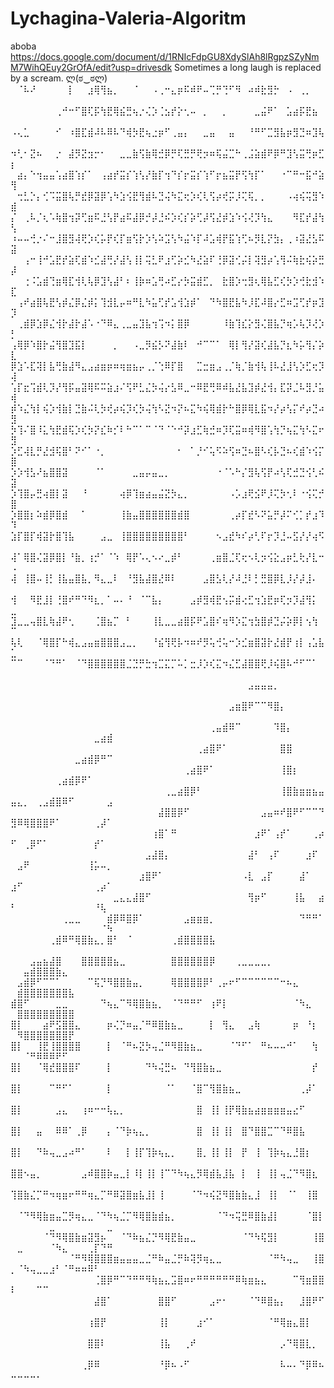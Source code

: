 # Lychagina-Valeria-Algoritm
aboba
https://docs.google.com/document/d/1RNIcFdpGU8XdySlAh8lRgpzSZyNmM7WihQEuy2GrOfA/edit?usp=drivesdk
Sometimes a long laugh is replaced by a scream. ლ(ಠ‿ಠლ)
⠀⠈⠧⠜⠀⠀⠀⠀⠀⡇⠀⠀⣰⢿⢻⣦⡀⠀⠀⠈⠀⠀⠠⢀⠒⣄⡶⠯⠾⠟⠤⢉⡛⢙⠋⠻⠀⠴⠾⣗⣻⡓⠀⠠⠀⢀⡀⠀⠀⠀
⠀⠀⠀⠀⠀⠀⠀⢀⠚⠒⠋⣿⢏⡯⢳⣟⢿⣮⣛⢦⡐⢌⡱⢈⣢⡞⡕⢂⠤⠀⡀⠀⠀⡀⠀⠀⠀⠀⣀⣬⠟⠁⠀⣡⣴⡯⣟⣦⠀⠀
⠠⢄⣁⠀⠀⠀⠀⠊⠀⠰⣿⣏⣾⠼⠧⠿⠧⠙⢾⡳⣟⢦⣐⡶⠋⢀⣤⡄⠀⠀⣀⣤⠀⠀⣤⠀⠀⠘⠛⠋⣉⣻⣧⡶⣻⣙⠶⣹⢧⠀
⠲⢃⠂⣝⠦⠀⠀⡐⠀⣼⡻⣝⣲⡒⠂⠀⠀⣀⣀⣷⢫⣷⢿⣚⡿⡛⢏⣛⡛⢟⡲⠶⢯⣬⣉⠓⢀⣨⣵⣾⠟⡿⠛⣹⢣⣭⢛⡶⣋⡆
⠀⣴⡄⠑⢲⣤⣤⢡⣴⣿⢱⡎⠁⠀⢠⣴⡞⣭⡎⢱⢣⡜⣷⡏⢲⠙⡎⡖⣭⡎⢱⠋⡖⣦⣭⡟⢫⢳⡏⠁⠀⠀⠐⠉⠛⠒⣯⠚⣵⢻
⠀⢒⣃⡑⡄⢊⠩⣭⣿⢧⡛⣞⡿⣽⡿⢡⠳⣱⢪⣟⢻⣾⠧⣙⢬⠳⣍⢖⡱⢎⢇⢫⡴⢞⡭⡸⢍⢯⡀⡀⠀⠀⠀⠠⢴⢮⢭⣻⠱⣾
⡌⠀⢀⠧⡈⢆⠡⢷⣿⢲⡽⢋⣶⠯⣘⢣⡟⣴⠯⣼⡿⡚⡼⣘⠮⡱⢎⡎⡵⢋⡼⢫⣜⡾⣱⠱⢪⢜⡹⢳⣄⠀⠀⠀⠻⣏⡞⣼⢳⢣
⠰⠤⠤⢚⡐⠌⠒⣸⣿⣻⢼⢟⡱⢎⡥⡟⢎⡏⣶⢫⡗⡱⢣⠵⣩⢣⠳⣬⠱⡏⠼⣡⢾⡟⣯⢱⢋⠦⡻⣇⡝⣳⡄⢀⠰⣽⣜⣣⠯⣽
⠀⠀⢠⠒⢸⠚⣡⣟⡞⣵⢏⣾⠱⣊⣼⢛⡜⣼⢣⢸⡇⢭⣃⠟⣰⢋⡵⣊⠳⣜⣵⠏⢘⡿⣽⢊⡬⡇⢽⣻⡴⢡⢻⠬⢷⣗⢮⡵⣛⡼
⠀⠀⢐⠨⣡⣾⢙⣶⢿⣏⢺⢇⢧⡿⣹⢣⣼⠃⠆⢸⡷⠶⣡⢛⠴⣋⡔⡳⣭⣾⣋⡀⠀⣗⣿⡱⢒⣻⢆⢿⣧⣋⢎⡳⡱⢚⣗⣺⠱⣏
⠀⢠⠞⣴⣿⢧⣟⢣⡾⣌⡿⣌⡾⡅⢹⣺⣇⡤⠶⠛⣇⠳⣥⢋⡞⣡⢺⣱⡾⠁⠀⠙⠳⣿⣟⣧⠳⡸⣏⠼⣿⡔⣋⠶⣩⢋⡞⡶⣹⡹
⠀⢀⣾⡿⣱⡿⣌⢺⡗⣼⡗⣼⠡⠐⠙⠿⣄⢀⣀⣤⣹⣧⢲⢩⠲⡅⣿⡿⠀⠀⠀⠀⠀⠸⣷⢹⣎⡕⣻⢌⣿⣧⡙⢶⡡⢧⡹⢜⡱⡃
⢠⢿⡿⠱⣿⡗⣬⢻⣿⣹⣯⡇⠀⠀⠀⠀⡀⠀⠀⠠⣀⡻⣮⡣⠝⣼⣷⠇⠀⠚⠉⠉⠁⠀⢿⡇⢻⡜⣽⢎⣼⣧⡙⣆⠳⡥⢻⡌⡵⣇
⡿⣱⠡⣏⢽⡇⣧⢛⣷⣼⠻⣄⣠⣴⣶⡶⠶⢶⣶⣦⡤⢀⡈⢑⠿⡏⣿⠀⠀⣉⣒⣶⣠⢀⡈⢷⡈⣷⢺⢧⢸⠧⣜⣸⢣⡱⣋⢖⡹⢼
⢡⡏⣖⢩⣾⢇⡹⡜⢻⡯⣤⣽⢿⠯⠭⣵⣰⠌⢫⠟⣃⣌⡳⢬⡔⣣⠿⣀⠒⠿⣟⢛⠿⠾⣧⣜⣧⣹⡾⣜⢺⡄⣏⡽⣈⠧⣻⡘⣥⢾
⡾⠱⣌⢳⡇⢮⡱⢺⣷⡇⣙⣷⠬⢇⡳⢞⡴⢮⡹⢎⡳⢬⢳⠣⣝⠲⡝⠦⣍⠳⢮⢿⣾⡗⠓⣿⡿⢿⣇⣯⠲⡜⡴⢣⡍⠞⡴⣙⠴⣻
⡳⢹⠌⣿⠸⣅⢳⣟⣾⢯⡱⢎⡳⡝⣎⠷⡊⠇⠓⠉⠁⠉⠈⠙⠈⠑⠚⡽⣰⣋⢷⣚⠶⡹⢏⣭⠶⢾⠻⣿⢡⢳⡙⢦⣍⢳⠣⣍⠖⣻
⡱⣋⢼⣇⡛⣜⣺⢯⣿⠃⠝⠊⠁⠐⡀⠀⠀⠀⠀⠀⠀⠀⠀⠀⠀⠀⠂⠀⠁⡘⠊⢥⠫⠵⢫⠶⣙⠦⣿⠣⢎⡧⣙⠦⢎⣾⠱⢪⡍⣿
⡱⡱⢺⣣⠜⣦⣿⣿⣽⠀⠀⠀⠀⠈⠁⠀⠀⠀⠀⣀⣤⡤⣤⣀⡀⠀⠀⠀⠀⠀⠀⠀⠐⠈⠡⠓⡌⣻⢧⢫⡟⠴⢣⢏⣚⣙⢪⢃⠮⣽
⡱⢹⣿⡤⣛⢴⣿⡇⣽⠀⠀⠘⠀⠀⠀⠀⠀⢴⡿⢹⣶⣴⣤⣬⣝⡳⣄⡀⠀⠀⠀⠀⠀⠀⠠⡡⣰⢟⣪⠟⡸⢍⡳⢂⠇⠐⢪⢍⡚⣿
⡱⣿⣿⡆⠵⣾⡿⣿⣾⠀⠀⠁⠀⠀⠀⠀⠀⢸⣷⣤⣿⣿⣿⣿⣿⣿⣾⣿⠀⠀⠀⠀⠀⠀⢀⡴⡏⣞⠣⠝⣥⡛⡼⠍⢊⡁⡞⣰⠹⠹
⣱⡏⣿⡏⢾⣽⡗⣿⢹⣧⠀⠀⠀⠀⣠⣀⠀⢸⣿⣿⣿⣿⣿⣿⣿⣿⣿⠃⠀⠀⠀⠀⠢⣠⣞⠳⠎⡴⢃⠏⡖⡹⣘⠤⣫⡜⡜⢴⠫⠀
⢼⠁⢿⣿⢌⣽⡿⣿⡇⠘⣷⡀⢰⡚⠁⠈⠱⠀⢿⡟⠡⢄⠢⠔⣀⡾⠃⠀⠀⠀⠀⢀⣶⣿⣈⢏⢖⠢⢇⡲⢪⣕⣠⡶⣃⢗⡜⣇⠒⠠
⢼⠀⢸⣿⠤⢸⡃⢸⣧⣤⣿⣧⡀⠻⣄⣀⠇⠀⠘⣻⣧⣼⣿⣜⠿⠇⠀⠀⠀⠀⣠⣿⣣⢇⡜⠼⣘⠇⡃⣛⣿⡿⣇⡸⡜⡼⣸⠄⠀⠀
⢺⠀⠀⠻⣟⣸⡇⢘⣿⠞⠛⠙⠻⣆⡀⠁⠤⠄⠘⠀⠈⠉⣧⡄⠀⠀⠀⠀⣠⡾⣻⢾⣟⢢⡭⣾⢔⣋⢲⣱⣟⡶⢏⡲⡹⣼⢻⡅⠀⣀
⣹⣀⣀⢤⣿⣇⢷⣼⠟⢂⠀⠀⠀⢈⣿⣦⡉⠀⠃⠀⠀⠀⢸⣇⣀⣀⣴⣿⡯⠟⣡⣿⠎⢶⠻⡱⣍⢲⣳⣿⡾⣙⡬⡵⡿⡇⢢⢳⠀⠉
⢧⢇⠀⠀⠈⢿⣿⡏⠓⢾⣄⣠⣤⣶⣿⣿⣿⣠⣀⡀⠀⠀⠘⣮⢻⢟⡧⠲⠶⠞⡻⢥⢚⢥⠒⡱⣊⣶⣿⣽⡗⣜⣾⡟⢰⡇⢠⣡⣧⣁
⠉⠉⠀⠀⠀⠈⠙⠛⠁⠀⠈⠙⣿⣿⣿⣿⣿⣿⣈⣙⡛⣓⢲⣉⣍⡉⠥⡁⣒⡸⡱⢎⣍⠲⣌⣋⣼⣿⣿⢟⡸⢮⣿⠧⠚⠋⠉⠁⠀⠀
⠀⠀⠀⠀⠀⠀⠀⠀⠀⠀⠀⠀⠀⠀⠀⠀⠀⠀⠀⠀⠀⠀⠀⠀⠀⠀⠀⠀⠀⠀⠀⠀⠀⠀⠀⠀⠀⣠⣤⣤⣤⡀⠀⠀⠀⠀⠀⠀⠀⠀⠀⠀⠀⠀⠀⠀⠀⠀⠀⠀⠀⠀⠀⠀⠀
⠀⠀⠀⠀⠀⠀⠀⠀⠀⠀⠀⠀⠀⠀⠀⠀⠀⠀⠀⠀⠀⠀⠀⠀⠀⠀⠀⠀⠀⠀⠀⠀⠀⠀⣠⣶⣿⠟⠉⠉⠻⣿⡄⠀⠀⠀⠀⠀⠀⠀⠀⠀⠀⠀⠀⠀⠀⠀⠀⠀⠀⠀⠀⠀⠀
⠀⠀⠀⠀⠀⠀⠀⠀⠀⠀⠀⠀⠀⠀⠀⠀⠀⠀⠀⠀⠀⠀⠀⠀⠀⠀⠀⠀⠀⠀⠀⢀⣤⣾⠿⠉⠀⠀⠀⠀⠀⠹⣿⡄⠀⠀⠀⠀⠀⠀⠀⠀⠀⠀⠀⠀⠀⠀⠀⠀⠀⠀⣀⣴⣾
⠀⠀⠀⠀⠀⠀⠀⠀⠀⠀⠀⠀⠀⠀⠀⠀⠀⠀⠀⠀⠀⠀⠀⠀⠀⠀⠀⠀⠀⢀⣴⣿⠟⠁⠀⠀⠀⠀⠀⠀⠀⠀⣿⣿⠀⠀⠀⠀⠀⠀⠀⠀⠀⠀⠀⠀⠀⠀⠀⣀⣴⣾⡿⠛⠉
⠀⠀⠀⠀⠀⠀⠀⠀⠀⠀⠀⠀⠀⠀⠀⠀⠀⠀⠀⠀⠀⠀⠀⠀⠀⠀⠀⢀⣴⣿⠟⠁⠀⠀⠀⠀⠀⠀⠀⠀⠀⠀⢸⣿⡆⠀⠀⠀⠀⠀⠀⠀⠀⠀⠀⠀⢀⣴⣾⡿⠟⠁⠀⠀⠀
⠀⠀⠀⠀⠀⠀⠀⠀⠀⠀⠀⠀⠀⠀⠀⠀⠀⠀⠀⠀⠀⠀⠀⠀⢀⣀⣴⣿⡿⠃⠀⠀⠀⠀⠀⠀⠀⠀⠀⠀⠀⠀⢸⣿⣷⣶⣶⣦⣤⣤⣄⡀⠀⢀⣠⣾⣿⠿⠋⠀⠀⠀⠀⠀⣠
⠀⠀⠀⠀⠀⠀⠀⠀⠀⠀⠀⠀⠀⠀⠀⠀⠀⠀⠀⠀⠀⠀⠀⣼⣿⣿⡿⠋⠀⠀⠀⠀⠀⠀⠀⠀⠀⠀⠀⣠⣤⠶⠞⣿⠟⠋⠉⠉⠙⣻⠿⢿⣿⣿⣿⠟⠁⠀⠀⠀⠀⠀⢀⡼⠁
⠀⠀⠀⠀⠀⠀⠀⠀⠀⠀⠀⠀⠀⠀⠀⠀⠀⠀⠀⠀⠀⠀⢰⣿⠁⠛⠀⠀⠀⠀⠀⠀⠀⠀⠀⠀⠀⠀⣰⠟⠁⢠⡞⠁⠀⠀⠀⢀⡴⠋⠀⢀⡿⠋⠁⠀⠀⠀⠀⠀⠀⠀⡞⠁⠀
⠀⠀⠀⠀⠀⠀⠀⠀⠀⠀⠀⠀⠀⠀⠀⠀⠀⠀⠀⠀⠀⣠⣼⣿⡄⠀⠀⠀⠀⠀⠀⠀⠀⠀⠀⠀⠀⣼⠃⠀⢠⠏⠀⠀⠀⠀⣰⠏⠀⠀⣠⠟⠀⠀⠀⠀⠀⠀⠀⠀⠀⢸⡥⠤⡀
⠀⠀⠀⠀⠀⠀⠀⠀⠀⠀⠀⠀⠀⠀⠀⠀⠀⠀⠀⠀⣰⣿⠟⠁⠀⠀⠀⠀⠀⠀⠀⠀⠀⠀⠀⠀⠠⣇⠀⣠⡏⠀⠀⠀⠀⣼⠁⠀⠀⣰⠋⠀⠀⠀⠀⠀⠀⠀⠀⠀⠀⠀⢀⡴⠁
⠀⠀⠀⠀⠀⠀⠀⠀⠀⠀⠀⠀⠀⠀⠀⠀⣀⣄⣄⣼⣿⠋⠀⠀⠀⠀⠀⠀⠀⠀⠀⠀⠀⠀⠀⠀⠀⢻⡶⠋⠀⠀⠀⠀⢸⣧⠀⠀⣴⠃⠀⠀⠀⠀⠀⠀⠀⠀⠀⠀⠀⠀⠘⢧⠀
⠀⠀⠀⠀⠀⠀⠀⠀⢀⣀⣀⠀⠀⠀⠀⣾⡿⠿⣿⡿⠁⠀⠀⠀⠀⠀⠀⣠⣶⣶⣶⡀⠀⠀⠀⠀⠀⠀⠀⠀⠀⠀⠀⠀⠀⠙⠛⠛⠁⠀⠀⠀⠀⠀⠀⠀⠀⠀⠀⠀⠀⠀⠀⠈⠳
⠀⠀⠀⠀⠀⠀⢀⣾⠿⠛⢿⣿⣷⣄⡀⣿⠃⠀⠈⠀⠀⠀⠀⠀⠀⢀⣾⣿⣿⣿⣿⣧⠀⠀⠀⠀⠀⠀⠀⠀⠀⠀⠀⠀⠀⠀⠀⠀⠀⠀⠀⠀⠀⠀⠀⠀⠀⠀⠀⠀⠀⠀⠀⠀⠀
⠀⠀⠀⣠⣤⣦⣼⣿⠀⠀⠀⣿⣿⣿⣿⣿⣦⣀⠀⠀⠀⠀⠀⠀⠀⣿⣿⣿⣿⣿⣿⡿⠀⠀⠀⢀⣀⣀⣀⣀⡀⠀⠀⠀⠀⠀⠀⠀⠀⠀⠀⣤⣾⣿⣿⣿⣷⣄⠀⠀⠀⠀⠀⠀⠀
⠀⣠⣾⡿⠋⠉⠉⠁⠀⠀⠀⠀⠉⢯⡙⠻⣿⣿⣷⣤⡀⠀⠀⠀⠀⢿⣿⣿⣿⣿⡿⠃⢀⡤⠖⠋⠉⠉⠉⠉⠉⠉⠒⠦⣄⠀⠀⠀⠀⠀⣾⣿⣿⣿⣿⣿⣿⣿⣧⠀⠀⠀⠀⠀⠀
⣾⣿⠋⠀⠀⠀⠀⣀⣀⠀⠀⠀⠀⠀⠙⢦⣄⠉⠻⢿⣿⣷⣦⡀⠀⠈⠙⠛⠛⠋⠀⢰⠟⡇⠀⠀⠀⠀⠀⠀⠀⠀⠀⠀⠈⠳⣄⠀⠀⠀⣿⣿⣿⣿⣿⣿⣿⣿⣿⠀⠀⠀⠀⠀⠀
⣿⡇⠀⠀⠀⣴⠟⣫⣿⣿⣄⠀⠀⠀⠀⡶⢌⡙⠶⣤⡈⠛⠿⣿⣷⣦⣀⠀⠀⠀⠀⡇⠀⢻⣄⠀⠀⣠⢷⠀⠀⠀⠀⠀⡶⠀⠘⡆⠀⠀⠻⣿⣿⣿⣿⣿⣿⣿⡟⠀⠀⠀⠀⠀⠀
⣿⡇⠀⠀⢸⣟⢸⣿⣿⣿⣿⠀⠀⠀⠀⡇⠀⠈⠛⠦⣝⡳⢤⣈⠛⠻⣿⣷⣦⣀⠀⠀⠀⠀⠈⠙⠋⠁⠀⠛⠦⠤⠤⠚⠁⠀⠀⢳⠀⠀⠀⠈⠛⠿⠿⠿⠟⠋⠀⠀⠀⠀⠀⠀⠀
⣿⡇⠀⠀⠈⢿⣞⣿⣿⣿⠏⠀⠀⠀⠀⡇⠀⠀⠀⠀⠀⠙⠳⢬⣛⠦⠀⠙⢻⣿⣷⣦⣀⠀⠀⠀⠀⠀⠀⠀⠀⠀⠀⠀⠀⠀⠀⡞⠀⠀⠀⠀⠀⠀⠀⠀⠀⠀⠀⠀⠀⠀⠀⠀⠀
⣿⡇⠀⠀⠀⠀⠉⠛⠋⠁⠀⠀⠀⠀⠀⡇⠀⠀⠀⠀⠀⠀⠀⠀⠈⠁⠀⠀⠈⣿⠉⢻⣿⣷⣦⣀⠀⠀⠀⠀⠀⠀⠀⠀⠀⢀⡼⠁⠀⠀⠀⠀⠀⠀⠀⠀⠀⠀⠀⠀⠀⠀⠀⠀⠀
⣿⡇⠀⠀⠀⠀⠀⣠⣄⠀⠀⢰⠶⠒⠒⢧⣄⡀⠀⠀⠀⠀⠀⠀⠀⠀⠀⠀⠀⣿⠀⢸⡇⢸⡟⢿⣷⣦⣴⣶⣶⣶⣶⣤⣔⠋⠀⠀⠀⠀⠀⠀⠀⠀⠀⠀⠀⠀⠀⠀⠀⠀⠀⠀⠀
⣿⡇⠀⠀⣤⠀⠀⠿⠿⠁⢀⡿⠀⠀⠀⡄⠈⠙⡷⢦⣄⡀⠀⠀⠀⠀⠀⠀⠀⣿⠀⢸⡇⢸⡇⠀⣿⠙⣿⣿⣉⠉⠙⠿⣿⣧⠀⠀⠀⠀⠀⠀⠀⠀⠀⠀⠀⠀⠀⠀⠀⠀⠀⠀⠀
⣿⡇⠀⠀⠙⠷⢤⣀⣠⠴⠛⠁⠀⠀⠀⠇⠀⠀⡇⢸⡏⢹⡷⢦⣄⡀⠀⠀⠀⣿⡀⢸⡇⢸⡇⠀⡟⠀⢸⠀⢹⡷⢦⣄⣘⣿⡆⠀⠀⠀⠀⠀⠀⠀⠀⠀⠀⠀⠀⠀⠀⠀⠀⠀⠀
⣿⣿⠢⣤⡀⠀⠀⠀⠀⠀⠀⣠⠾⣿⣿⡷⣤⣀⡇⠸⡇⢸⡇⢸⠉⠙⠳⢦⣄⡻⢿⣾⣧⣸⣧⠀⡇⠀⢸⠀⢸⡇⢤⣈⠙⠻⣿⣆⠀⠀⠀⠀⠀⠀⠀⠀⠀⠀⠀⠀⠀⠀⠀⠀⠀
⢹⣿⣷⣌⡉⠛⠲⢶⣶⠖⠛⠛⢶⣄⡉⠛⠿⣽⣿⣶⣧⣸⡇⢸⠀⠀⠀⠀⠈⠙⠲⢮⣝⠻⣿⣷⣷⣄⣸⠀⢸⡇⠀⠈⠁⠀⢸⣿⠀⠀⠀⠀⠀⠀⠀⠀⠀⠀⠀⠀⠀⠀⠀⠀⠀
⠀⠈⠙⠻⢿⣷⣶⣤⣉⡻⢶⣄⣀⠈⠙⠳⢦⣈⡉⠻⢿⣿⣷⣾⣦⡀⠀⠀⠀⠀⠀⠀⠈⠙⠲⢭⣛⠿⣿⣷⣼⡇⠀⠀⠀⠀⠈⣿⡇⠀⠀⠀⠀⠀⠀⣀⠀⠀⠀⠀⠀⠀⠀⠀⣀
⠀⠀⠀⠀⠀⠈⠙⠻⢿⣿⣷⣶⣽⣻⡦⠀⠀⠈⠙⠷⣦⣌⡙⠻⢿⣟⣷⣤⣀⠀⠀⠀⠀⠀⠀⠀⠈⠙⠳⢯⣻⡇⠀⠀⠀⠀⠀⢸⣿⠀⣀⠀⠀⠀⠀⠈⠳⣄⠀⠀⠀⢀⡏⠙⠛
⠀⠀⠀⠀⠀⠀⠀⠀⠀⠈⠛⠻⢿⣿⣿⣿⣶⣤⣤⣤⣀⣈⠛⠷⣤⣈⡛⠷⢽⡻⢶⣄⣀⠀⠀⠀⠀⠀⠀⠀⠈⠛⠳⢤⣀⠀⠀⢸⣿⡀⠈⠳⢤⣀⣀⣰⠃⠈⠛⠶⠶⠿⠃⠀⠀
⠀⠀⠀⠀⠀⠀⠀⠀⠀⠀⠀⠀⠀⢈⣿⡿⠛⠉⠙⠛⠛⠻⢷⣦⣄⣩⣿⠶⠖⠛⠛⠛⠛⠛⠛⠿⢷⣶⣦⣄⠀⠀⠀⠀⠉⢻⣶⣿⣿⠇⠀⠀⠀⠉⠉⠀⠀⠀⠀⠀⠀⠀⠀⠀⠀
⠀⠀⠀⠀⠀⠀⠀⠀⠀⠀⠀⠀⠀⣼⣿⠁⠀⠀⠀⠀⠀⠀⠀⣿⣿⠋⠀⠀⠀⠀⠀⣠⠖⠂⠀⠀⠀⠈⠙⠿⣿⣦⡄⠀⠀⣸⣿⠟⠋⠀⠀⠀⠀⠀⠀⠀⠀⠀⠀⠀⠀⠀⠀⠀⠀
⠀⠀⠀⠀⠀⠀⠀⠀⠀⠀⠀⠀⢰⣿⡟⠀⠀⠀⠀⠀⠀⠀⠀⢸⡇⠀⠀⠀⠀⣰⠊⠁⠀⠀⠀⠀⠀⠀⠀⠀⠈⠛⢿⣶⣄⣿⡇⠀⠀⠀⠀⠀⠀⠀⠀⠀⠀⠀⠀⠀⠀⠀⠀⠀⠀
⠀⠀⠀⠀⠀⠀⠀⠀⠀⠀⠀⠀⣿⣿⠇⠀⠀⠀⠀⠀⠀⠀⠀⢸⣧⠀⠀⢀⠞⠀⠀⠀⠀⠀⠀⠀⠀⠀⠀⠀⠀⠀⡠⠙⢿⣿⣇⡀⠀⠀⠀⠀⠀⠀⠀⠀⠀⠀⠀⠀⠀⠀⠀⠀⠀
⠀⠀⠀⠀⠀⠀⠀⠀⠀⠀⠀⢀⡿⠿⠀⠀⠀⠀⠀⠀⠀⠀⠀⠘⡿⠦⠠⠋⠀⠀⠀⠀⠀⠀⠀⠀⠀⠀⠀⠀⠀⠀⠧⠤⠄⠙⡿⠿⠦⠤⠤⠤⠤⠄⠀⠀⠀⠀⠀⠀⠀⠀⠀⠀⠀
